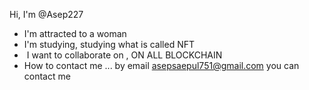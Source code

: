  Hi, I'm @Asep227
- I'm attracted to a woman
- I'm studying, studying what is called NFT
- ️ I want to collaborate on , ON ALL BLOCKCHAIN
- How to contact me ... by email asepsaepul751@gmail.com you can contact me


<!---
Asep227/Asep227 is a ✨ special ✨ repository because its `README.md` (this file) appears on your GitHub profile.
You can click the Preview link to take a look at your changes.
--->
